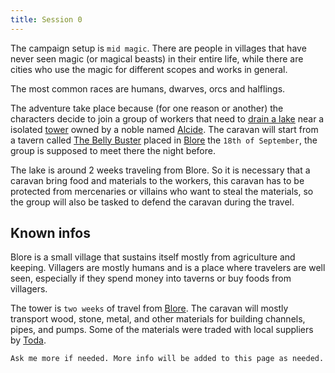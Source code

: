 ```yaml
---
title: Session 0
---
```


The campaign setup is `mid magic`. There are people in villages that have never seen magic (or magical beasts) in their entire life, while there are cities who use the magic for different scopes and works in general.

The most common races are humans, dwarves, orcs and halflings.

The adventure take place because (for one reason or another) the characters decide to join a group of workers that need to [drain a lake](/procedures/drain-a-lake) near a isolated [tower](/places/tower) owned by a noble named [Alcide](/npc/alcide). The caravan will start from a tavern called [The Belly Buster](/places/blore/#the-belly-buster) placed in [Blore](/places/blore) the `18th of September`, the group is supposed to meet there the night before.

The lake is around 2 weeks traveling from Blore. So it is necessary that a caravan bring food and materials to the workers, this caravan has to be protected from mercenaries or villains who want to steal the materials, so the group will also be tasked to defend the caravan during the travel.

## Known infos

Blore is a small village that sustains itself mostly from agriculture and keeping. Villagers are mostly humans and is a place where travelers are well seen, especially if they spend money into taverns or buy foods from villagers.

The tower is `two weeks` of travel from [Blore](/places/blore). The caravan will mostly transport wood, stone, metal, and other materials for building channels, pipes, and pumps. Some of the materials were traded with local suppliers by [Toda](/places/blore#Toda).

`Ask me more if needed. More info will be added to this page as needed.`
